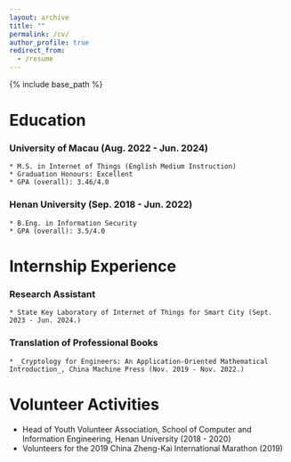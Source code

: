 ```yaml
---
layout: archive
title: ""
permalink: /cv/
author_profile: true
redirect_from:
  - /resume
---
```


{% include base_path %}

Education
======
  ### University of Macau (Aug. 2022 - Jun. 2024)
    * M.S. in Internet of Things (English Medium Instruction)
    * Graduation Honours: Excellent
    * GPA (overall): 3.46/4.0 
  ### Henan University (Sep. 2018 - Jun. 2022)
    * B.Eng. in Information Security
    * GPA (overall): 3.5/4.0

Internship Experience
======
  ### Research Assistant 
    * State Key Laboratory of Internet of Things for Smart City (Sept. 2023 - Jun. 2024.)
  ### Translation of Professional Books 
    * _Cryptology for Engineers: An Application-Oriented Mathematical Introduction_, China Machine Press (Nov. 2019 - Nov. 2022.)

Volunteer Activities
======
  * Head of Youth Volunteer Association, School of Computer and Information Engineering, Henan University (2018 - 2020)
  * Volunteers for the 2019 China Zheng-Kai International Marathon (2019)
